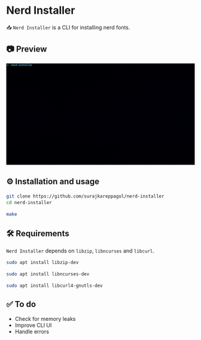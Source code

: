 # Nerd Installer

📥 `Nerd Installer` is a CLI for installing nerd fonts.

## 📷 Preview

![Nerd Installer](assets/nerd-installer.gif)

## ⚙️ Installation and usage

```sh
git clone https://github.com/surajkareppagol/nerd-installer
cd nerd-installer
```

```sh
make
```

## 🛠️ Requirements

`Nerd Installer` depends on `libzip`, `libncurses` and `libcurl`.

```sh
sudo apt install libzip-dev
```

```sh
sudo apt install libncurses-dev
```

```sh
sudo apt install libcurl4-gnutls-dev
```

## ✅ To do

- Check for memory leaks
- Improve CLI UI
- Handle errors
